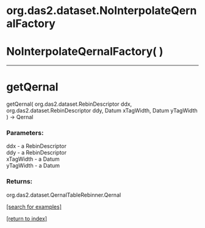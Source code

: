 # org.das2.dataset.NoInterpolateQernalFactory



# NoInterpolateQernalFactory( )


***
<a name="getQernal"></a>
# getQernal
getQernal( org.das2.dataset.RebinDescriptor ddx, org.das2.dataset.RebinDescriptor ddy, Datum xTagWidth, Datum yTagWidth ) &rarr; Qernal



### Parameters:
ddx - a RebinDescriptor
<br>ddy - a RebinDescriptor
<br>xTagWidth - a Datum
<br>yTagWidth - a Datum

### Returns:
org.das2.dataset.QernalTableRebinner.Qernal


<a href="https://github.com/autoplot/dev/search?q=getQernal&unscoped_q=getQernal">[search for examples]</a>

<a href="https://github.com/autoplot/documentation/blob/master/javadoc/index-all.md">[return to index]</a>


